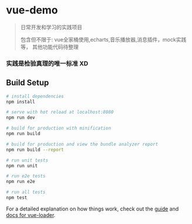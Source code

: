 # vue-demo

> 日常开发和学习的实践项目
> 
> 包含但不限于: vue全家桶使用,echarts,音乐播放器,消息插件，mock实践等，
> 其他功能代码待整理
### 实践是检验真理的唯一标准 XD

## Build Setup

``` bash
# install dependencies
npm install

# serve with hot reload at localhost:8080
npm run dev

# build for production with minification
npm run build

# build for production and view the bundle analyzer report
npm run build --report

# run unit tests
npm run unit

# run e2e tests
npm run e2e

# run all tests
npm test
```

For a detailed explanation on how things work, check out the [guide](http://vuejs-templates.github.io/webpack/) and [docs for vue-loader](http://vuejs.github.io/vue-loader).
